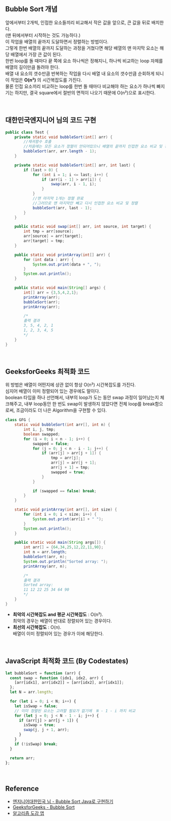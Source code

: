 ## Bubble Sort 개념

앞에서부터 2개씩, 인접한 요소들끼리 비교해서 작은 값을 앞으로, 큰 값을 뒤로 배치한다.  
(맨 뒤에서부터 시작하는 것도 가능하다.)  
이 작업을 배열의 끝까지 도달하면서 정렬하는 방법이다.  
그렇게 한번 배열의 끝까지 도달하는 과정을 거쳤다면 해당 배열의 맨 마지막 요소는 해당 배열에서 가장 큰 값이 된다.  
한번 loop를 돌 때마다 끝 쪽에 요소 하나씩은 정해지니, 하나씩 비교하는 loop 자체를 배열의 길이만큼 돌려야 한다.  
배열 내 요소의 갯수만큼 반복하는 작업을 다시 배열 내 요소의 갯수만큼 순회하게 되니 이 작업은 **O(n²)** 의 시간복잡도를 가진다.  
물론 인접 요소끼리 비교하는 loop를 한번 돌 때마다 비교해야 하는 요소가 하나씩 빠지기는 하지만, 결국 square에서 절반의 면적이 나오기 때문에 O(n²)으로 표시한다.

</br>

## 대한민국엔지니어 님의 코드 구현

```java
public class Test {
    private static void bubbleSort(int[] arr) {
        //재귀함수 호출
        //처음에는 모든 요소가 정렬이 안되어있으니 배열의 끝까지 인접한 요소 비교 및 정렬
        bubbleSort(arr, arr.length - 1);
    }

    private static void bubbleSort(int[] arr, int last) {
        if (last > 0) {
            for (int i = 1; i <= last; i++) {
                if (arr[i - 1] > arr[i]) {
                    swap(arr, i - 1, i);
                }
            }
            //맨 마지막 1개는 정렬 완료
            //그러므로 맨 마지막만 빼고 다시 인접한 요소 비교 및 정렬
            bubbleSort(arr, last - 1);
        }
    }

    public static void swap(int[] arr, int source, int target) {
        int tmp = arr[source];
        arr[source] = arr[target];
        arr[target] = tmp;
    }

    public static void printArray(int[] arr) {
        for (int data : arr) {
            System.out.print(data + ", ");
        }
        System.out.println();
    }

    public static void main(String[] args) {
        int[] arr = {3,5,4,2,1};
        printArray(arr);
        bubbleSort(arr);
        printArray(arr);

        /*
        출력 결과
        3, 5, 4, 2, 1
        1, 2, 3, 4, 5
        */
    }
}
```

</br>

## GeeksforGeeks 최적화 코드

위 방법은 배열이 어떤지에 상관 없이 항상 O(n²) 시간복잡도를 가진다.  
심지어 배열이 이미 정렬되어 있는 경우에도 말이다.  
boolean 타입을 하나 선언해서, 내부의 loop가 도는 동안 swap 과정이 일어났는지 체크해주고, 내부 loop동안 한 번도 swap이 발생하지 않았다면 전체 loop를 break함으로써, 조금이라도 더 나은 Algorithm을 구현할 수 있다.

```java
class GFG {
    static void bubbleSort(int arr[], int n) {
        int i, j, tmp;
        boolean swapped;
        for (i = 0; i < n - 1; i++) {
            swapped = false;
            for (j = 0; j < n - i - 1; j++) {
                if (arr[j] > arr[j + 1]) {
                    tmp = arr[j];
                    arr[j] = arr[j + 1];
                    arr[j + 1] = tmp;
                    swapped = true;
                }
            }

            if (swapped == false) break;
        }
    }

    static void printArray(int arr[], int size) {
        for (int i = 0; i < size; i++) {
            System.out.print(arr[i] + " ");
        }
        System.out.println();
    }

    public static void main(String args[]) {
        int arr[] = {64,34,25,12,22,11,90};
        int n = arr.length;
        bubbleSort(arr, n);
        System.out.println("Sorted array: ");
        printArray(arr, n);

        /*
        출력 결과
        Sorted array:
        11 12 22 25 34 64 90
        */
    }
}
```

- **최악의 시간복잡도 and 평균 시간복잡도** : O(n²).  
  최악의 경우는 배열이 반대로 정렬되어 있는 경우이다.
- **최선의 시간복잡도** : O(n).  
  배열이 이미 정렬되어 있는 경우가 이에 해당한다.

</br>

## JavaScript 최적화 코드 (By Codestates)

```javascript
let bubbleSort = function (arr) {
  const swap = function (idx1, idx2, arr) {
    [arr[idx1], arr[idx2]] = [arr[idx2], arr[idx1]];
  };
  let N = arr.length;

  for (let i = 0; i < N; i++) {
    let isSwap = false;
    // 이미 정렬된 요소는 고려할 필요가 없기에  N - 1 - i 까지 비교
    for (let j = 0; j < N - 1 - i; j++) {
      if (arr[j] > arr[j + 1]) {
        isSwap = true;
        swap(j, j + 1, arr);
      }
    }
    if (!isSwap) break;
  }

  return arr;
};
```

</br>

## Reference

- [엔지니어대한민국 님 - Bubble Sort Java로 구현하기](https://www.youtube.com/watch?v=YbsQiiubO74&ab_channel=%EC%97%94%EC%A7%80%EB%8B%88%EC%96%B4%EB%8C%80%ED%95%9C%EB%AF%BC%EA%B5%AD)
- [GeeksforGeeks - Bubble Sort](https://www.geeksforgeeks.org/bubble-sort/)
- [알고리즘 도감 앱](https://play.google.com/store/apps/details?id=wiki.algorithm.algorithms&hl=ko&gl=US)
